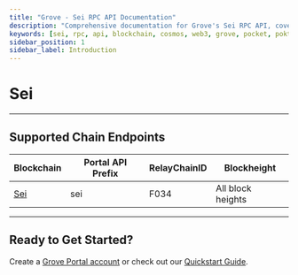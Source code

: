 ```yaml
---
title: "Grove - Sei RPC API Documentation"
description: "Comprehensive documentation for Grove's Sei RPC API, covering endpoint details and integration strategies for blockchain developers."
keywords: [sei, rpc, api, blockchain, cosmos, web3, grove, pocket, pokt]
sidebar_position: 1
sidebar_label: Introduction
---
```


# Sei



---

## Supported Chain Endpoints

| Blockchain                                   | Portal API Prefix | RelayChainID | Blockheight         |
| -------------------------------------------- | ----------------- | ------------ | ------------------- |
| [Sei](./endpoints/sei) | sei    | F034         | All block heights |

---

## Ready to Get Started?

Create a [Grove Portal account](https://portal.grove.city) or check out our [Quickstart Guide](/guides/getting-started/quickstart).
